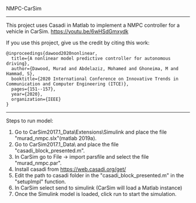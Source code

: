 NMPC-CarSim
***********

 This project uses Casadi in Matlab to implement a NMPC controller for a vehicle in CarSim.
  https://youtu.be/6wHSdGmxydk 

 If you use this project, give us the credit by citing this work:
 
 <pre><code>@inproceedings{dawood2020nonlinear,
  title={A nonlinear model predictive controller for autonomous driving},
  author={Dawood, Murad and Abdelaziz, Mohamed and Ghoneima, M and Hammad, S},
  booktitle={2020 International Conference on Innovative Trends in Communication and Computer Engineering (ITCE)},
  pages={151--157},
  year={2020},
  organization={IEEE}
}
</code></pre>
**************

Steps to run model:

 1. Go to CarSim2017.1_Data\Extensions\Simulink and place the file "murad_nmpc.slx"(matlab 2019a).
 2. Go to CarSim2017.1_Data\ and place the file "casadi_block_presented.m".
 3. In CarSim go to File -> import parsfile and select the file "murad_nmpc.par".
 4. Install casadi from https://web.casadi.org/get/
 5. Edit the path to casadi folder in the "casadi_block_presented.m" in the "setupImpl" function.
 6. In CarSim select send to simulink (CarSim will load a Matlab instance)
 7. Once the Simulink model is loaded, click run to start the simulation.
 
